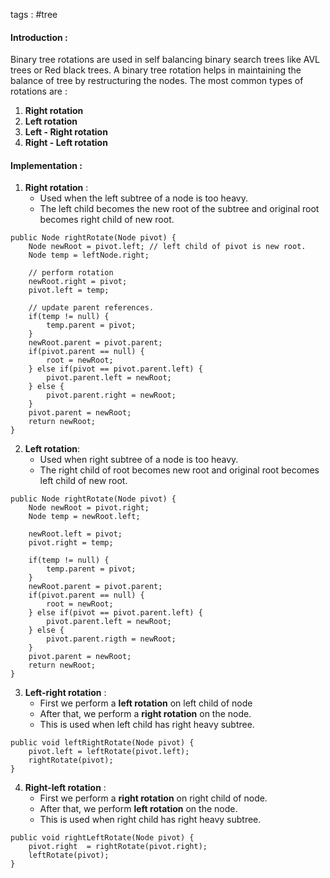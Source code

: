 tags : #tree 

#### Introduction : 

Binary tree rotations are used in self balancing binary search trees like AVL trees or Red black trees. A binary tree rotation helps in maintaining the balance of tree by restructuring the nodes. The most common types of rotations are : 
1. **Right rotation**
2. **Left rotation**
3. **Left - Right rotation**
4. **Right - Left rotation**

#### Implementation : 

1. **Right rotation** : 
	- Used when the left subtree of a node is too heavy.
	- The left child becomes the new root of the subtree and original root becomes right child of new root.
	
```
public Node rightRotate(Node pivot) {
	Node newRoot = pivot.left; // left child of pivot is new root.
	Node temp = leftNode.right;
	
	// perform rotation
	newRoot.right = pivot;
	pivot.left = temp;
	
	// update parent references.
	if(temp != null) {
		temp.parent = pivot;
	}
	newRoot.parent = pivot.parent;
	if(pivot.parent == null) {
		root = newRoot;
	} else if(pivot == pivot.parent.left) {
		pivot.parent.left = newRoot;
	} else {
		pivot.parent.right = newRoot;
	}
	pivot.parent = newRoot;
	return newRoot;
}
```

2. **Left rotation**:
	- Used when right subtree of a node is too heavy.
	- The right child of root becomes new root and original root becomes left child of new root.

```
public Node rightRotate(Node pivot) {
	Node newRoot = pivot.right;
	Node temp = newRoot.left;
	
	newRoot.left = pivot;
	pivot.right = temp;
	
	if(temp != null) {
		temp.parent = pivot;
	}
	newRoot.parent = pivot.parent;
	if(pivot.parent == null) {
		root = newRoot;
	} else if(pivot == pivot.parent.left) {
		pivot.parent.left = newRoot;
	} else {
		pivot.parent.rigth = newRoot;
	}
	pivot.parent = newRoot;
	return newRoot;
}
```

3. **Left-right rotation** : 
	- First we perform a **left rotation** on left child of node
	- After that, we perform a **right rotation** on the node.
	- This is used when left child has right heavy subtree.

```
public void leftRightRotate(Node pivot) {
	pivot.left = leftRotate(pivot.left);
	rightRotate(pivot);
}
```

4. **Right-left rotation** : 
	- First we perform a **right rotation** on right child of node.
	- After that, we perform **left rotation** on the node.
	- This is used when right child has right heavy subtree.

```
public void rightLeftRotate(Node pivot) {
	pivot.right  = rightRotate(pivot.right);
	leftRotate(pivot);
}
```


